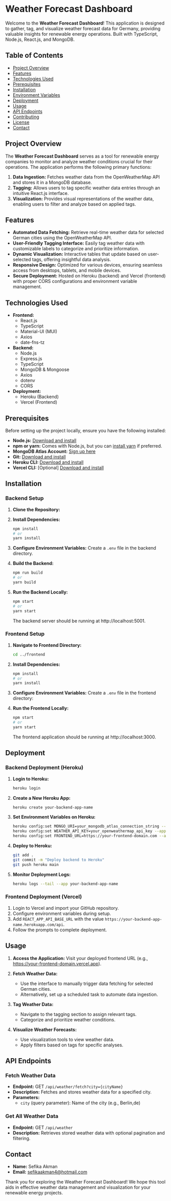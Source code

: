 # Weather Forecast Dashboard

Welcome to the **Weather Forecast Dashboard**! This application is designed to gather, tag, and visualize weather forecast data for Germany, providing valuable insights for renewable energy operations. Built with TypeScript, Node.js, React.js, and MongoDB.

## Table of Contents

- [Project Overview](#project-overview)
- [Features](#features)
- [Technologies Used](#technologies-used)
- [Prerequisites](#prerequisites)
- [Installation](#installation)
- [Environment Variables](#environment-variables)
- [Deployment](#deployment)
- [Usage](#usage)
- [API Endpoints](#api-endpoints)
- [Contributing](#contributing)
- [License](#license)
- [Contact](#contact)

## Project Overview

The **Weather Forecast Dashboard** serves as a tool for renewable energy companies to monitor and analyze weather conditions crucial for their operations. The application performs the following primary functions:

1. **Data Ingestion:** Fetches weather data from the OpenWeatherMap API and stores it in a MongoDB database.
2. **Tagging:** Allows users to tag specific weather data entries through an intuitive React.js interface.
3. **Visualization:** Provides visual representations of the weather data, enabling users to filter and analyze based on applied tags.

## Features

- **Automated Data Fetching:** Retrieve real-time weather data for selected German cities using the OpenWeatherMap API.
- **User-Friendly Tagging Interface:** Easily tag weather data with customizable labels to categorize and prioritize information.
- **Dynamic Visualization:** Interactive tables that update based on user-selected tags, offering insightful data analysis.
- **Responsive Design:** Optimized for various devices, ensuring seamless access from desktops, tablets, and mobile devices.
- **Secure Deployment:** Hosted on Heroku (backend) and Vercel (frontend) with proper CORS configurations and environment variable management.

## Technologies Used

- **Frontend:**
  - React.js
  - TypeScript
  - Material-UI (MUI)
  - Axios
  - date-fns-tz
- **Backend:**
  - Node.js
  - Express.js
  - TypeScript
  - MongoDB & Mongoose
  - Axios
  - dotenv
  - CORS
- **Deployment:**
  - Heroku (Backend)
  - Vercel (Frontend)

## Prerequisites

Before setting up the project locally, ensure you have the following installed:

- **Node.js:** [Download and install](https://nodejs.org/)
- **npm or yarn:** Comes with Node.js, but you can [install yarn](https://yarnpkg.com/) if preferred.
- **MongoDB Atlas Account:** [Sign up here](https://www.mongodb.com/cloud/atlas)
- **Git:** [Download and install](https://git-scm.com/)
- **Heroku CLI:** [Download and install](https://devcenter.heroku.com/articles/heroku-cli)
- **Vercel CLI:** [Optional] [Download and install](https://vercel.com/download)

## Installation

### Backend Setup

1. **Clone the Repository:**

2. **Install Dependencies:**

   ```bash
   npm install
   # or
   yarn install
   ```

3. **Configure Environment Variables:**
   Create a `.env` file in the backend directory.

4. **Build the Backend:**

   ```bash
   npm run build
   # or
   yarn build
   ```

5. **Run the Backend Locally:**
   ```bash
   npm start
   # or
   yarn start
   ```
   The backend server should be running at http://localhost:5001.

### Frontend Setup

1. **Navigate to Frontend Directory:**

   ```bash
   cd ../frontend
   ```

2. **Install Dependencies:**

   ```bash
   npm install
   # or
   yarn install
   ```

3. **Configure Environment Variables:**
   Create a `.env` file in the frontend directory:

4. **Run the Frontend Locally:**
   ```bash
   npm start
   # or
   yarn start
   ```
   The frontend application should be running at http://localhost:3000.

## Deployment

### Backend Deployment (Heroku)

1. **Login to Heroku:**

   ```bash
   heroku login
   ```

2. **Create a New Heroku App:**

   ```bash
   heroku create your-backend-app-name
   ```

3. **Set Environment Variables on Heroku:**

   ```bash
   heroku config:set MONGO_URI=your_mongodb_atlas_connection_string --app your-backend-app-name
   heroku config:set WEATHER_API_KEY=your_openweathermap_api_key --app your-backend-app-name
   heroku config:set FRONTEND_URL=https://your-frontend-domain.com --app your-backend-app-name
   ```

4. **Deploy to Heroku:**

   ```bash
   git add .
   git commit -m "Deploy backend to Heroku"
   git push heroku main
   ```

5. **Monitor Deployment Logs:**
   ```bash
   heroku logs --tail --app your-backend-app-name
   ```

### Frontend Deployment (Vercel)

1. Login to Vercel and import your GitHub repository.
2. Configure environment variables during setup.
3. Add `REACT_APP_API_BASE_URL` with the value `https://your-backend-app-name.herokuapp.com/api`.
4. Follow the prompts to complete deployment.

## Usage

1. **Access the Application:**
   Visit your deployed frontend URL (e.g., https://your-frontend-domain.vercel.app).

2. **Fetch Weather Data:**

   - Use the interface to manually trigger data fetching for selected German cities.
   - Alternatively, set up a scheduled task to automate data ingestion.

3. **Tag Weather Data:**

   - Navigate to the tagging section to assign relevant tags.
   - Categorize and prioritize weather conditions.

4. **Visualize Weather Forecasts:**
   - Use visualization tools to view weather data.
   - Apply filters based on tags for specific analyses.

## API Endpoints

### Fetch Weather Data

- **Endpoint:** GET `/api/weather/fetch?city={cityName}`
- **Description:** Fetches and stores weather data for a specified city.
- **Parameters:**
  - `city` (query parameter): Name of the city (e.g., Berlin,de)

### Get All Weather Data

- **Endpoint:** GET `/api/weather`
- **Description:** Retrieves stored weather data with optional pagination and filtering.

## Contact

- **Name:** Sefika Akman
- **Email:** sefikaakman4@hotmail.com

Thank you for exploring the Weather Forecast Dashboard! We hope this tool aids in effective weather data management and visualization for your renewable energy projects.
